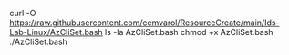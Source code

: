 curl -O https://raw.githubusercontent.com/cemvarol/ResourceCreate/main/Ids-Lab-Linux/AzCliSet.bash
ls -la AzCliSet.bash
chmod +x AzCliSet.bash
./AzCliSet.bash
#
